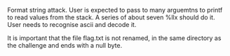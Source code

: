 Format string attack.
User is expected to pass to many arguemtns to printf to read values from the stack.
A series of about seven %llx should do it.
User needs to recognise ascii and decode it.

It is important that the file flag.txt is not renamed, in the same directory as the challenge and ends with a null byte.
